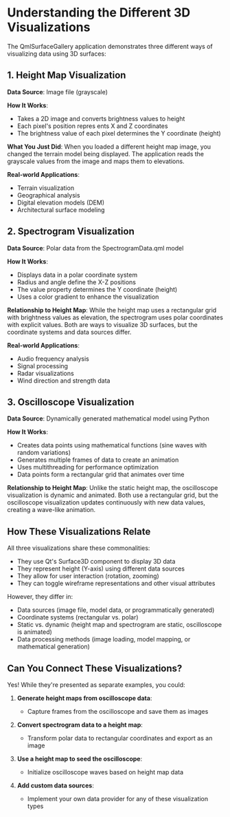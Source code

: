 # Understanding the Different 3D Visualizations

The QmlSurfaceGallery application demonstrates three different ways of visualizing data using 3D surfaces:

## 1. Height Map Visualization

**Data Source**: Image file (grayscale)

**How It Works**: 
- Takes a 2D image and converts brightness values to height
- Each pixel's position repres
ents X and Z coordinates
- The brightness value of each pixel determines the Y coordinate (height)

**What You Just Did**:
When you loaded a different height map image, you changed the terrain model being displayed.
The application reads the grayscale values from the image and maps them to elevations.

**Real-world Applications**:
- Terrain visualization
- Geographical analysis
- Digital elevation models (DEM)
- Architectural surface modeling

## 2. Spectrogram Visualization

**Data Source**: Polar data from the SpectrogramData.qml model 

**How It Works**:
- Displays data in a polar coordinate system
- Radius and angle define the X-Z positions
- The value property determines the Y coordinate (height)
- Uses a color gradient to enhance the visualization

**Relationship to Height Map**:
While the height map uses a rectangular grid with brightness values as elevation, the spectrogram uses polar coordinates with explicit values. Both are ways to visualize 3D surfaces, but the coordinate systems and data sources differ.

**Real-world Applications**:
- Audio frequency analysis
- Signal processing
- Radar visualizations
- Wind direction and strength data

## 3. Oscilloscope Visualization

**Data Source**: Dynamically generated mathematical model using Python

**How It Works**:
- Creates data points using mathematical functions (sine waves with random variations)
- Generates multiple frames of data to create an animation
- Uses multithreading for performance optimization
- Data points form a rectangular grid that animates over time

**Relationship to Height Map**:
Unlike the static height map, the oscilloscope visualization is dynamic and animated. Both use a rectangular grid, but the oscilloscope visualization updates continuously with new data values, creating a wave-like animation.

## How These Visualizations Relate

All three visualizations share these commonalities:
- They use Qt's Surface3D component to display 3D data
- They represent height (Y-axis) using different data sources
- They allow for user interaction (rotation, zooming)
- They can toggle wireframe representations and other visual attributes

However, they differ in:
- Data sources (image file, model data, or programmatically generated)
- Coordinate systems (rectangular vs. polar)
- Static vs. dynamic (height map and spectrogram are static, oscilloscope is animated)
- Data processing methods (image loading, model mapping, or mathematical generation)

## Can You Connect These Visualizations?

Yes! While they're presented as separate examples, you could:

1. **Generate height maps from oscilloscope data**:
   - Capture frames from the oscilloscope and save them as images

2. **Convert spectrogram data to a height map**:
   - Transform polar data to rectangular coordinates and export as an image

3. **Use a height map to seed the oscilloscope**:
   - Initialize oscilloscope waves based on height map data

4. **Add custom data sources**:
   - Implement your own data provider for any of these visualization types
